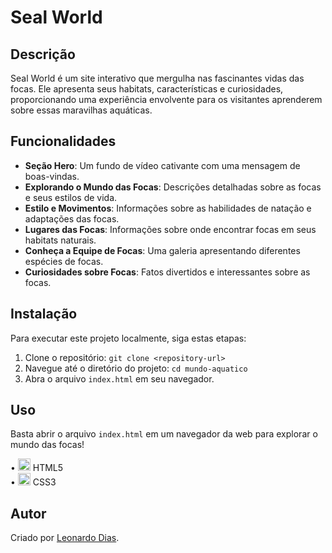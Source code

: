 # Seal World

## Descrição
Seal World é um site interativo que mergulha nas fascinantes vidas das focas. Ele apresenta seus habitats, características e curiosidades, proporcionando uma experiência envolvente para os visitantes aprenderem sobre essas maravilhas aquáticas.

## Funcionalidades
- **Seção Hero**: Um fundo de vídeo cativante com uma mensagem de boas-vindas.
- **Explorando o Mundo das Focas**: Descrições detalhadas sobre as focas e seus estilos de vida.
- **Estilo e Movimentos**: Informações sobre as habilidades de natação e adaptações das focas.
- **Lugares das Focas**: Informações sobre onde encontrar focas em seus habitats naturais.
- **Conheça a Equipe de Focas**: Uma galeria apresentando diferentes espécies de focas.
- **Curiosidades sobre Focas**: Fatos divertidos e interessantes sobre as focas.

## Instalação
Para executar este projeto localmente, siga estas etapas:
1. Clone o repositório: `git clone <repository-url>`
2. Navegue até o diretório do projeto: `cd mundo-aquatico`
3. Abra o arquivo `index.html` em seu navegador.

## Uso
Basta abrir o arquivo `index.html` em um navegador da web para explorar o mundo das focas!

• <img width="20px" src="https://skillicons.dev/icons?i=html" alt="html5"/> HTML5\
• <img width="20px" src="https://skillicons.dev/icons?i=css" alt="css icon"/> CSS3
## Autor
Criado por [Leonardo Dias](https://www.linkedin.com/in/leonardo-dias-14048a325/).
